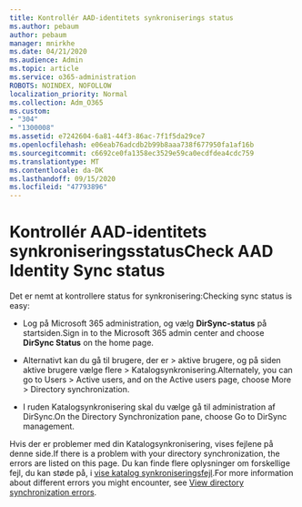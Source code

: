 ```yaml
---
title: Kontrollér AAD-identitets synkroniserings status
ms.author: pebaum
author: pebaum
manager: mnirkhe
ms.date: 04/21/2020
ms.audience: Admin
ms.topic: article
ms.service: o365-administration
ROBOTS: NOINDEX, NOFOLLOW
localization_priority: Normal
ms.collection: Adm_O365
ms.custom:
- "304"
- "1300008"
ms.assetid: e7242604-6a81-44f3-86ac-7f1f5da29ce7
ms.openlocfilehash: e06eab76adcdb2b99b8aaa738f677950fa1af16b
ms.sourcegitcommit: c6692ce0fa1358ec3529e59ca0ecdfdea4cdc759
ms.translationtype: MT
ms.contentlocale: da-DK
ms.lasthandoff: 09/15/2020
ms.locfileid: "47793896"
---
```

# <a name="check-aad-identity-sync-status"></a><span data-ttu-id="27b35-102">Kontrollér AAD-identitets synkroniseringsstatus</span><span class="sxs-lookup"><span data-stu-id="27b35-102">Check AAD Identity Sync status</span></span>

<span data-ttu-id="27b35-103">Det er nemt at kontrollere status for synkronisering:</span><span class="sxs-lookup"><span data-stu-id="27b35-103">Checking sync status is easy:</span></span>
  
- <span data-ttu-id="27b35-104">Log på Microsoft 365 administration, og vælg **DirSync-status** på startsiden.</span><span class="sxs-lookup"><span data-stu-id="27b35-104">Sign in to the Microsoft 365 admin center and choose **DirSync Status** on the home page.</span></span>

- <span data-ttu-id="27b35-105">Alternativt kan du gå til brugere, der er \> aktive brugere, og på siden aktive brugere vælge flere \> Katalogsynkronisering.</span><span class="sxs-lookup"><span data-stu-id="27b35-105">Alternately, you can go to Users \> Active users, and on the Active users page, choose More \> Directory synchronization.</span></span>

- <span data-ttu-id="27b35-106">I ruden Katalogsynkronisering skal du vælge gå til administration af DirSync.</span><span class="sxs-lookup"><span data-stu-id="27b35-106">On the Directory Synchronization pane, choose Go to DirSync management.</span></span>

<span data-ttu-id="27b35-107">Hvis der er problemer med din Katalogsynkronisering, vises fejlene på denne side.</span><span class="sxs-lookup"><span data-stu-id="27b35-107">If there is a problem with your directory synchronization, the errors are listed on this page.</span></span> <span data-ttu-id="27b35-108">Du kan finde flere oplysninger om forskellige fejl, du kan støde på, i [vise katalog synkroniseringsfejl](https://docs.microsoft.com//office365/enterprise/identify-directory-synchronization-errors).</span><span class="sxs-lookup"><span data-stu-id="27b35-108">For more information about different errors you might encounter, see [View directory synchronization errors](https://docs.microsoft.com//office365/enterprise/identify-directory-synchronization-errors).</span></span>
  